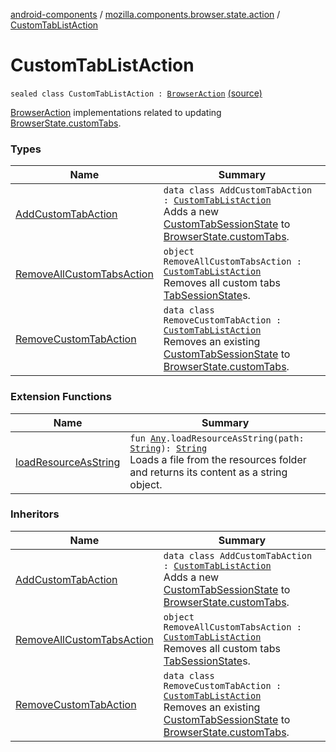 [android-components](../../index.md) / [mozilla.components.browser.state.action](../index.md) / [CustomTabListAction](./index.md)

# CustomTabListAction

`sealed class CustomTabListAction : `[`BrowserAction`](../-browser-action.md) [(source)](https://github.com/mozilla-mobile/android-components/blob/master/components/browser/state/src/main/java/mozilla/components/browser/state/action/BrowserAction.kt#L117)

[BrowserAction](../-browser-action.md) implementations related to updating [BrowserState.customTabs](../../mozilla.components.browser.state.state/-browser-state/custom-tabs.md).

### Types

| Name | Summary |
|---|---|
| [AddCustomTabAction](-add-custom-tab-action/index.md) | `data class AddCustomTabAction : `[`CustomTabListAction`](./index.md)<br>Adds a new [CustomTabSessionState](../../mozilla.components.browser.state.state/-custom-tab-session-state/index.md) to [BrowserState.customTabs](../../mozilla.components.browser.state.state/-browser-state/custom-tabs.md). |
| [RemoveAllCustomTabsAction](-remove-all-custom-tabs-action.md) | `object RemoveAllCustomTabsAction : `[`CustomTabListAction`](./index.md)<br>Removes all custom tabs [TabSessionState](../../mozilla.components.browser.state.state/-tab-session-state/index.md)s. |
| [RemoveCustomTabAction](-remove-custom-tab-action/index.md) | `data class RemoveCustomTabAction : `[`CustomTabListAction`](./index.md)<br>Removes an existing [CustomTabSessionState](../../mozilla.components.browser.state.state/-custom-tab-session-state/index.md) to [BrowserState.customTabs](../../mozilla.components.browser.state.state/-browser-state/custom-tabs.md). |

### Extension Functions

| Name | Summary |
|---|---|
| [loadResourceAsString](../../mozilla.components.support.test.file/kotlin.-any/load-resource-as-string.md) | `fun `[`Any`](https://kotlinlang.org/api/latest/jvm/stdlib/kotlin/-any/index.html)`.loadResourceAsString(path: `[`String`](https://kotlinlang.org/api/latest/jvm/stdlib/kotlin/-string/index.html)`): `[`String`](https://kotlinlang.org/api/latest/jvm/stdlib/kotlin/-string/index.html)<br>Loads a file from the resources folder and returns its content as a string object. |

### Inheritors

| Name | Summary |
|---|---|
| [AddCustomTabAction](-add-custom-tab-action/index.md) | `data class AddCustomTabAction : `[`CustomTabListAction`](./index.md)<br>Adds a new [CustomTabSessionState](../../mozilla.components.browser.state.state/-custom-tab-session-state/index.md) to [BrowserState.customTabs](../../mozilla.components.browser.state.state/-browser-state/custom-tabs.md). |
| [RemoveAllCustomTabsAction](-remove-all-custom-tabs-action.md) | `object RemoveAllCustomTabsAction : `[`CustomTabListAction`](./index.md)<br>Removes all custom tabs [TabSessionState](../../mozilla.components.browser.state.state/-tab-session-state/index.md)s. |
| [RemoveCustomTabAction](-remove-custom-tab-action/index.md) | `data class RemoveCustomTabAction : `[`CustomTabListAction`](./index.md)<br>Removes an existing [CustomTabSessionState](../../mozilla.components.browser.state.state/-custom-tab-session-state/index.md) to [BrowserState.customTabs](../../mozilla.components.browser.state.state/-browser-state/custom-tabs.md). |
